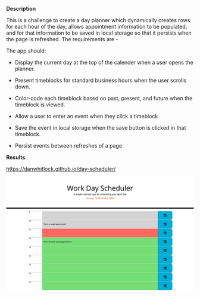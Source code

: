 **Description**

This is a challenge to create a day planner which dynamically creates rows for each hour of the day, allows appointment information to be populated, and for that information to be saved in local storage so that it persists when the page is refreshed.  The requirements are -

The app should:

* Display the current day at the top of the calender when a user opens the planner.
 
* Present timeblocks for standard business hours when the user scrolls down.
 
* Color-code each timeblock based on past, present, and future when the timeblock is viewed.
 
* Allow a user to enter an event when they click a timeblock

* Save the event in local storage when the save button is clicked in that timeblock.

* Persist events between refreshes of a page

**Results**

https://danwhitlock.github.io/day-scheduler/

![A screenshot of the finished application](./day-scheduler-screenshot.png)
